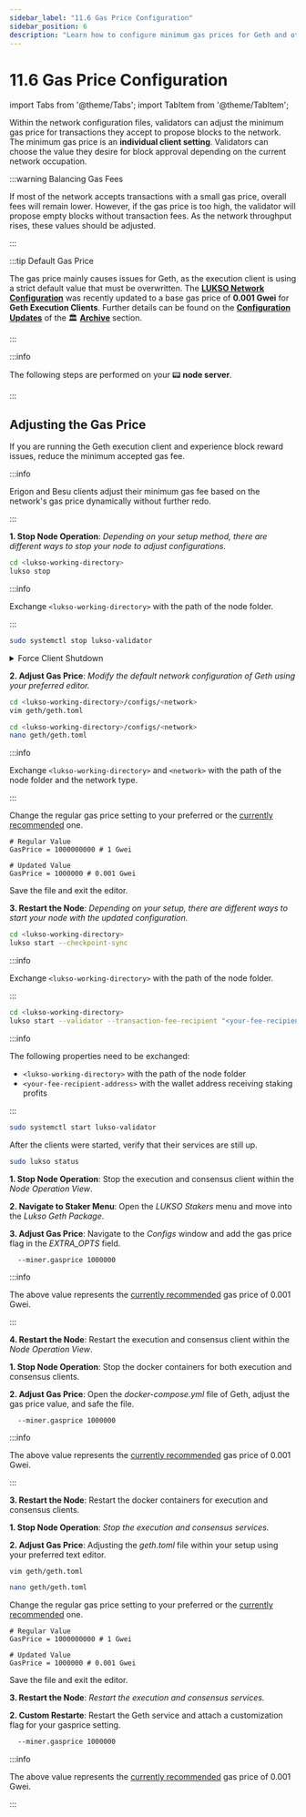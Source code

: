 ```yaml
---
sidebar_label: "11.6 Gas Price Configuration"
sidebar_position: 6
description: "Learn how to configure minimum gas prices for Geth and other execution clients in LUKSO. Includes step-by-step guides for CLI, Dappnode, Docker, and custom setups."
---
```


# 11.6 Gas Price Configuration

import Tabs from '@theme/Tabs';
import TabItem from '@theme/TabItem';

Within the network configuration files, validators can adjust the minimum gas price for transactions they accept to propose blocks to the network. The minimum gas price is an **individual client setting**. Validators can choose the value they desire for block approval depending on the current network occupation.

:::warning Balancing Gas Fees

If most of the network accepts transactions with a small gas price, overall fees will remain lower. However, if the gas price is too high, the validator will propose empty blocks without transaction fees. As the network throughput rises, these values should be adjusted.

:::

:::tip Default Gas Price

The gas price mainly causes issues for Geth, as the execution client is using a strict default value that must be overwritten. The [**LUKSO Network Configuration**](https://github.com/lukso-network/network-configs) was recently updated to a base gas price of **0.001 Gwei** for **Geth Execution Clients**. Further details can be found on the [**Configuration Updates**](/docs/archive/network/configuration-updates.md) of the 🏛️ [**Archive**](/docs/archive/network/blockchain-timeline.md) section.

:::

:::info

The following steps are performed on your 📟 **node server**.

:::

## Adjusting the Gas Price

If you are running the Geth execution client and experience block reward issues, reduce the minimum accepted gas fee.

:::info

Erigon and Besu clients adjust their minimum gas fee based on the network's gas price dynamically without further redo.

:::

<Tabs>
<TabItem value="cli" label="👾 LUKSO CLI" default>

**1. Stop Node Operation**: _Depending on your setup method, there are different ways to stop your node to adjust configurations._

<Tabs groupId="setup">
  <TabItem value="cli" label="LUKSO CLI" default>

```sh
cd <lukso-working-directory>
lukso stop
```

:::info

Exchange `<lukso-working-directory>` with the path of the node folder.

:::

</TabItem> <TabItem value="automation" label="Service Automation">

```sh
sudo systemctl stop lukso-validator
```

</TabItem>
</Tabs>

<details>
<summary>Force Client Shutdown</summary>

<Tabs>
<TabItem value="geth" label="Geth">

```sh
sudo pkill geth
```

</TabItem> <TabItem value="erigon" label="Erigon">

```sh
sudo pkill erigon
```

</TabItem> <TabItem value="nethermind" label="Nethermind">

```sh
nethermind --version
```

</TabItem> <TabItem value="besu" label="Besu">

```sh
besu --version
```

</TabItem> <TabItem value="teku" label="Teku">

```sh
sudo pkill teku
```

</TabItem> <TabItem value="nimbus2" label="Nimbus-Eth2">

```sh
sudo pkill nimbus_beacon_node
sudo pkill nimbus_validator_client
```

</TabItem> <TabItem value="lighthouse" label="Lighthouse">

```sh
sudo pkill lighthouse
```

:::tip

The Lighthouse client uses a single binary for both the consensus and validator processes.

:::

</TabItem> <TabItem value="prysm" label="Prysm">

```sh
sudo pkill prysm
sudo pkill validator
```

</TabItem>
</Tabs>

</details>

**2. Adjust Gas Price**: _Modify the default network configuration of Geth using your preferred editor._

<Tabs groupId="editor">
  <TabItem value="vim" label="Vim" default>

```sh
cd <lukso-working-directory>/configs/<network>
vim geth/geth.toml
```

</TabItem> <TabItem value="nano" label="Nano">

```sh
cd <lukso-working-directory>/configs/<network>
nano geth/geth.toml
```

</TabItem>
</Tabs>

:::info

Exchange `<lukso-working-directory>` and `<network>` with the path of the node folder and the network type.

:::

Change the regular gas price setting to your preferred or the [currently recommended](https://github.com/lukso-network/network-configs/blob/main/mainnet/geth/geth.toml) one.

```text
# Regular Value
GasPrice = 1000000000 # 1 Gwei

# Updated Value
GasPrice = 1000000 # 0.001 Gwei
```

Save the file and exit the editor.

**3. Restart the Node**: _Depending on your setup, there are different ways to start your node with the updated configuration._

<Tabs groupId="setup">
  <TabItem value="clinode" label="LUKSO CLI Node" default>

```sh
cd <lukso-working-directory>
lukso start --checkpoint-sync
```

:::info

Exchange `<lukso-working-directory>` with the path of the node folder.

:::

</TabItem> <TabItem value="clivalidator" label="LUKSO CLI Validator" default>

```sh
cd <lukso-working-directory>
lukso start --validator --transaction-fee-recipient "<your-fee-recipient-address>" --checkpoint-sync
```

:::info

The following properties need to be exchanged:

- `<lukso-working-directory>` with the path of the node folder
- `<your-fee-recipient-address>` with the wallet address receiving staking profits

:::

</TabItem> <TabItem value="automation" label="Service Automation">

```sh
sudo systemctl start lukso-validator
```

</TabItem>
</Tabs>

After the clients were started, verify that their services are still up.

```sh
sudo lukso status
```

</TabItem>
<TabItem value="dappnode" label="🎨 Dappnode">

**1. Stop Node Operation**: Stop the execution and consensus client within the _Node Operation View_.

**2. Navigate to Staker Menu**: Open the _LUKSO Stakers_ menu and move into the _Lukso Geth Package_.

**3. Adjust Gas Price**: Navigate to the _Configs_ window and add the gas price flag in the _EXTRA_OPTS_ field.

```text
  --miner.gasprice 1000000
```

:::info

The above value represents the [currently recommended](https://github.com/lukso-network/network-configs/blob/main/mainnet/geth/geth.toml) gas price of 0.001 Gwei.

:::

**4. Restart the Node**: Restart the execution and consensus client within the _Node Operation View_.

</TabItem>
<TabItem value="docker" label="🐳 Docker Image">

**1. Stop Node Operation**: Stop the docker containers for both execution and consensus clients.

**2. Adjust Gas Price**: Open the _docker-compose.yml_ file of Geth, adjust the gas price value, and safe the file.

```text
  --miner.gasprice 1000000
```

:::info

The above value represents the [currently recommended](https://github.com/lukso-network/network-configs/blob/main/mainnet/geth/geth.toml) gas price of 0.001 Gwei.

:::

**3. Restart the Node**: Restart the docker containers for execution and consensus clients.

</TabItem>
<TabItem value="custom" label="🗂️ Custom Setup">

**1. Stop Node Operation**: _Stop the execution and consensus services._

<Tabs groupId="customization">
  <TabItem value="file" label="File Configuration" default>

**2. Adjust Gas Price**: Adjusting the _geth.toml_ file within your setup using your preferred text editor.

<Tabs groupId="editor">
  <TabItem value="vim" label="Vim" default>

```sh
vim geth/geth.toml
```

</TabItem> <TabItem value="nano" label="Nano">

```sh
nano geth/geth.toml
```

</TabItem>
</Tabs>

Change the regular gas price setting to your preferred or the [currently recommended](https://github.com/lukso-network/network-configs/blob/main/mainnet/geth/geth.toml) one.

```text
# Regular Value
GasPrice = 1000000000 # 1 Gwei

# Updated Value
GasPrice = 1000000 # 0.001 Gwei
```

Save the file and exit the editor.

**3. Restart the Node**: _Restart the execution and consensus services._

</TabItem> <TabItem value="flag" label="Flag Custumization">

**2. Custom Restarte**: Restart the Geth service and attach a customization flag for your gasprice setting.

```sh
  --miner.gasprice 1000000
```

</TabItem>
</Tabs>

:::info

The above value represents the [currently recommended](https://github.com/lukso-network/network-configs/blob/main/mainnet/geth/geth.toml) gas price of 0.001 Gwei.

:::

</TabItem>
</Tabs>
